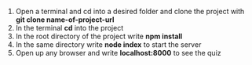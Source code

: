 1. Open a terminal and cd into a desired folder and clone the project with **git clone name-of-project-url** 
2. In the terminal **cd** into the project
3. In the root directory of the project write **npm install**
4. In the same directory write **node index** to start the server
5. Open up any browser and write **localhost:8000** to see the quiz
